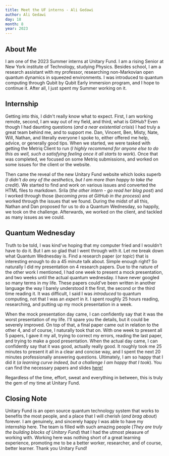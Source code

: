 ```yaml
---
title: Meet the UF interns - Ali Gedawi
author: Ali Gedawi
day: 18
month: 8
year: 2023
---
```


## About Me
I am one of the 2023 Summer interns at Unitary Fund. I am a rising Senior at New York institute of Technology, studying Physics. Besides school, I am a research assistant with my professor, researching non-Markovian open quantum dynamics in squeezed environments.  I was introduced to quantum computing through Qubit by Qubit Early immersion program, and I hope to continue it. After all, I just spent my Summer working on it. 

## Internship
Getting into this, I didn't really know what to expect. First, I am working remote, second, I am way out of my field, and third, what is GitHub? Even though I had daunting questions (*and a near existential crisis*) I had truly a great team behind me, and to support me. Dan, Vincent, Ben, Misty, Nate, Will, Nathan, and literally everyone I spoke to, either offered me help, advice, or generally good tips. When we started, we were tasked with getting the Metriq Client to run (*I highly recommend for anyone else to do this as well, such a satisfying feeling once it all starts to work*). Once that was completed, we focused on some Metriq submissions, and worked on some issues for the client or the website. 

Then came the reveal of the new Unitary Fund website which looks superb (*I didn't do any of the aesthetics, but I am more than happy to take the credit*). We started to find and work on various issues and converted the HTML files to markdown. Srila (*the other intern - go read her blog post*) and I worked through those (*becoming pros at GitHub in the process*) and worked through the issues that we found. During the midst of all this, Nathan and Dan proposed for us to do a Quantum Wednesday, so happily, we took on the challenge. Afterwards, we worked on the client, and tackled as many issues as we could. 

## Quantum Wednesday
Truth to be told, I was kind've hoping that my computer fried and I wouldn't have to do it. But I am so glad that I went through with it. Let me break down what Quantum Wednesday is. Find a research paper (*or topic*)  that is interesting enough to do a 45 minute talk about. Simple enough right? So naturally I did my presentation on 4 research papers. Due to the nature of the other work I mentioned, I had one week to present a mock presentation, and two weeks until the actual quantum wednesday. I have never googled so many terms in my life. These papers could've been written in another language the way I barely understood it the first, the second or the third time reading it. It was difficult, I said I was *introduced* to quantum computing, not that I was an *expert* in it. I spent roughly 25 hours reading, researching, and putting up my mock presentation in a week.

When the mock presentation day came, I can confidently say that it was the worst presentation of my life. I'll spare you the details, but it could be severely improved. On top of that, a final paper came out in relation to the other 4, and of course, I naturally took that on. With one week to present all 5 papers, I gave it my all, trying to correct my errors, reading the last paper, and trying to make a good presentation. When the actual day came, I can confidently say that it was good, actually really good. It roughly took me 25 minutes to present it all in a clear and concise way, and I spent the next 20 minutes professionally answering questions. Ultimately, I am so happy that I did it (*a learning curve indeed, but a challenge I am happy that I took*). You can find the necessary papers and slides [here!](https://github.com/unitaryfund/quantum-wednesday)

Regardless of the time, effort, sweat and everything in between, this is truly the gem of my time at Unitary Fund. 

## Closing Note
Unitary Fund is an open source quantum technology system that works to benefits the most people, and a place that I will cherish (*and brag about*) forever. I am genuinely, and sincerely happy I was able to have my internship here. The team is filled with such amazing people (*They are truly the building blocks of Unitary Fund*) that I had the utmost pleasure of working with. Working here was nothing short of a great learning experience, promoting me to be a better worker, researcher, and of course, better learner. Thank you Unitary Fund! 
